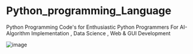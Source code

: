 # Python_programming_Language

Python Programming Code's for Enthusiastic Python Programmers For AI-Algorithm Implementation , 
Data Science , Web  &amp; GUI  Development


![image](https://user-images.githubusercontent.com/58285879/171842389-43a3825a-14e2-4238-8582-ccf59cee75ed.png)

